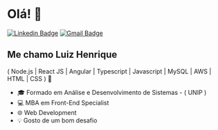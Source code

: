 <h1>Olá! 👋</h1>

[![Linkedin Badge](https://img.shields.io/badge/-LinkedIn-6633cc?style=flat-square&logo=Linkedin&logoColor=white&link=https://www.linkedin.com/in/luiz-henrique-200779144/)](https://www.linkedin.com/in/luiz-henrique-200779144/)
[![Gmail Badge](https://img.shields.io/badge/-luiz.lhrodrigues@gmail.com-6633cc?style=flat-square&logo=Gmail&logoColor=white&link=mailto:luiz.lhrodrigues@gmail.com)](mailto:luiz.lhrodrigues@gmail.com)

## Me chamo Luiz Henrique
( Node.js | React JS | Angular | Typescript | Javascript | MySQL | AWS | HTML | CSS ) 🚀

- 🎓 Formado em Análise e Desenvolvimento de Sistemas - ( UNIP )
- 💻 MBA em Front-End Specialist
- 🌐 Web Development
- 💡 Gosto de um bom desafio



